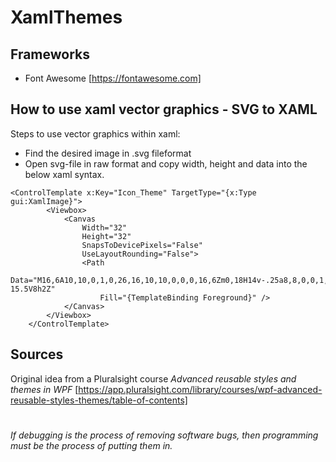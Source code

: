 # XamlThemes

## Frameworks

- Font Awesome [https://fontawesome.com]

## How to use xaml vector graphics - SVG to XAML 

Steps to use vector graphics within xaml:
* Find the desired image in .svg fileformat
* Open svg-file in raw format and copy width, height and data into the below xaml syntax.

```xaml
<ControlTemplate x:Key="Icon_Theme" TargetType="{x:Type gui:XamlImage}">
        <Viewbox>
            <Canvas
                Width="32"
                Height="32"
                SnapsToDevicePixels="False"
                UseLayoutRounding="False">
                <Path
                    Data="M16,6A10,10,0,1,0,26,16,10,10,0,0,0,16,6Zm0,18H14v-.25a8,8,0,0,1,0-15.5V8h2Z"
                    Fill="{TemplateBinding Foreground}" />
            </Canvas>
        </Viewbox>
    </ControlTemplate>
```
    
## Sources

Original idea from a Pluralsight course _Advanced reusable styles and themes in WPF_ [https://app.pluralsight.com/library/courses/wpf-advanced-reusable-styles-themes/table-of-contents]

#

*If debugging is the process of removing software bugs, then programming must be the process of putting them in.*
